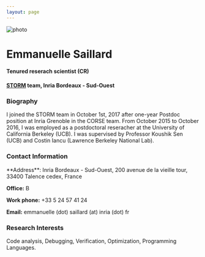 ```yaml
---
layout: page
---
```


<div class="page-header row">
<div class="col-sm-2 prof-picture"><img src="{{site.baseurl}}/resources/moi.jpg" title="photo"/></div>
<div class="col-sm-10"><h1>Emmanuelle Saillard</h1></div>
<div class="col-sm-10"><h4>Tenured reserach scientist (CR)</h4></div>
<div class="col-sm-10"><h4> <a href="https://team.inria.fr/storm/" target="_blank">STORM</a> team, Inria Bordeaux - Sud-Ouest </h4></div>
</div>





<div class="panel panel-info" markdown="1">
  <div class="panel-heading">
    <h3 class="panel-title">Biography</h3>
  </div>
  <div class="panel-body">
I joined the STORM team in October 1st, 2017 after one-year Postdoc position at Inria Grenoble in the CORSE team. From October 2015 to October 2016, I was employed as a postdoctoral reseracher at the University of California Berkeley (UCB). I was supervised by Professor Koushik Sen (UCB) and Costin Iancu (Lawrence Berkeley National Lab). 
  </div>
</div>

<div class="panel panel-info" markdown="1">
  <div class="panel-heading">
    <h3 class="panel-title"><span class="glyphicon glyphicon-envelope"></span> Contact Information</h3>
  </div>
  <div class="panel-body">
<p  markdown="1">**Address**: Inria Bordeaux - Sud-Ouest, 200 avenue de la vieille tour, 33400 Talence cedex, France</p>
<p><b>Office:</b> B </p>
<p><b>Work phone:</b> +33 5 24 57 41 24 </p>
<p><b>Email:</b> emmanuelle (dot) saillard (at) inria (dot) fr </p>
  </div>
</div>


<div class="panel panel-info" markdown="1">
  <div class="panel-heading">
    <h3 class="panel-title">Research Interests</h3>
  </div>
  <div class="panel-body">
Code analysis, Debugging, Verification, Optimization, Programming Languages.
  </div>
</div>



